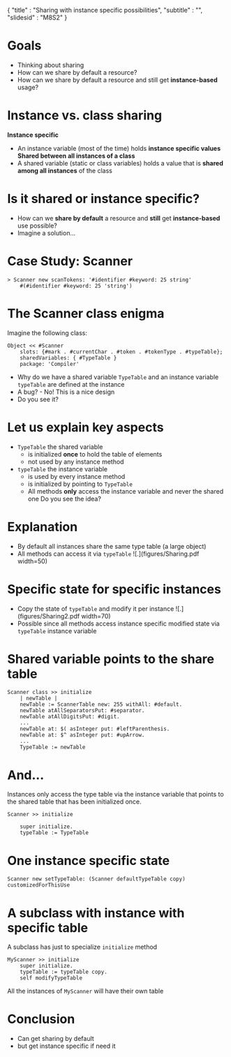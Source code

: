 { 
"title" : "Sharing with instance specific possibilities",
"subtitle" : "",
"slidesid" : "M8S2" 
} 
 
# Goals 
- Thinking about sharing 
- How can we share by default a resource? 
- How can we share by default a resource and still get **instance-based** usage? 
 
# Instance vs. class sharing 
**Instance specific**  
- An instance variable \(most of the time\) holds **instance specific values** 
**Shared between all instances of a class**  
- A shared variable  \(static or class variables\) holds a value that is **shared among all instances** of the class 
 
# Is it shared or instance specific? 
- How can we **share by default** a resource and **still** get **instance-based** use possible? 
- Imagine a solution... 
 
# Case Study: Scanner 
 
``` 
> Scanner new scanTokens: '#identifier #keyword: 25 string'
	#(#identifier #keyword: 25 'string') 
``` 
 
# The Scanner class enigma 
Imagine the following class: 
``` 
Object << #Scanner
	slots: {#mark . #currentChar . #token . #tokenType . #typeTable};
	sharedVariables: { #TypeTable }
	package: 'Compiler' 
``` 
- Why do we have a shared variable `TypeTable` and an instance variable `typeTable` are defined at the instance  
- A bug? - No! This is a nice design 
- Do you see it? 
 
# Let us explain key aspects 
- `TypeTable` the shared variable 
  - is initialized **once** to hold the table of elements  
  - not used by any instance method 
- `typeTable` the instance variable 
  - is used by every instance method 
  - is initialized by pointing to `TypeTable` 
  - All methods **only** access the instance variable and never the shared one 
Do you see the idea? 
# Explanation 
- By default all instances share the same type table \(a large object\) 
- All methods can access it via `typeTable` 
![.](figures/Sharing.pdf width=50) 
# Specific state for specific instances 
- Copy the state of `typeTable` and modify it per instance 
![.](figures/Sharing2.pdf width=70) 
- Possible since all methods access instance specific modified state via `typeTable` instance variable 
 
# Shared variable points to the share table 
 
``` 
Scanner class >> initialize 
	| newTable |
	newTable := ScannerTable new: 255 withAll: #default.
	newTable atAllSeparatorsPut: #separator.
	newTable atAllDigitsPut: #digit.
	...
	newTable at: $( asInteger put: #leftParenthesis.
	newTable at: $^ asInteger put: #upArrow.
	...
	TypeTable := newTable 
``` 
 
# And... 
Instances only access the type table via the instance variable that points to the shared table that has been initialized once. 
``` 
Scanner >> initialize

	super initialize.
	typeTable := TypeTable 
``` 
 
# One instance specific state 
 
``` 
Scanner new setTypeTable: (Scanner defaultTypeTable copy) customizedForThisUse 
``` 
 
# A subclass with instance with specific table 
A subclass has just to specialize `initialize` method 
``` 
MyScanner >> initialize
	super initialize.
	typeTable := typeTable copy.
	self modifyTypeTable 
``` 
All the instances of `MyScanner` will have their own table 
# Conclusion 
- Can get  sharing by default  
- but get instance specific if need it 
